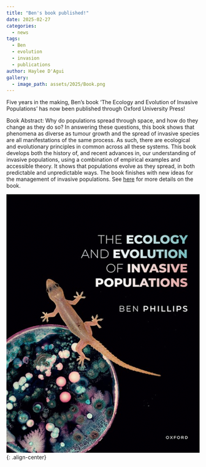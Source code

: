 ```yaml
---
title: "Ben's book published!"
date: 2025-02-27
categories:
  - news
tags:
  - Ben
  - evolution
  - invasion
  - publications
author: Haylee D'Agui
gallery:
  - image_path: assets/2025/Book.png
---
```


Five years in the making, Ben’s book ‘The Ecology and Evolution of Invasive Populations’ has now been published through Oxford University Press!

Book Abstract: Why do populations spread through space, and how do they change as they do so? In answering these questions, this book shows that phenomena as diverse as tumour growth and the spread of invasive species are all manifestations of the same process. As such, there are ecological and evolutionary principles in common across all these systems. This book develops both the history of, and recent advances in, our understanding of invasive populations, using a combination of empirical examples and accessible theory. It shows that populations evolve as they spread, in both predictable and unpredictable ways. The book finishes with new ideas for the management of invasive populations.
See [here](https://academic.oup.com/book/59515) for more details on the book.

![image-center](/assets/2025/Book.png){: .align-center}